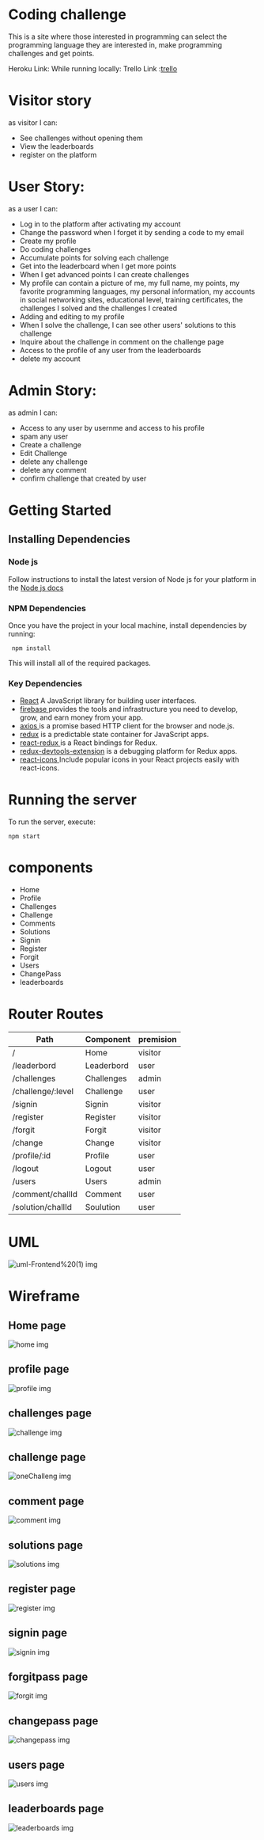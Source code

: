 # Coding challenge
This is a site where those interested in programming can select the programming language they are interested in, make programming challenges and get points.

Heroku Link:
While running locally:
Trello Link :[trello](https://trello.com/b/yelGfTJ9/teaching-weekly-planning)
# Visitor story
as visitor I can:

* See challenges without opening them
* View the leaderboards
* register on the platform


# User Story:
as a user I can:

* Log in to the platform after activating my account
* Change the password when I forget it by sending a code to my email
* Create my profile
* Do coding challenges
* Accumulate points for solving each challenge
* Get into the leaderboard when I get more points
* When I get advanced points I can create challenges
* My profile can contain a picture of me, my full name, my points, my favorite programming languages, my personal information, my accounts in social networking sites, educational level, training certificates, the challenges I solved and the challenges I created
* Adding and editing to my profile
* When I solve the challenge, I can see other users' solutions to this challenge
* Inquire about the challenge in comment on the challenge page
* Access to the profile of any user from the leaderboards
* delete my account

# Admin Story:
as admin I can:

* Access to any user by usernme and access to his profile
* spam any user
* Create a challenge
* Edit Challenge
* delete any challenge
* delete any comment
* confirm challenge that created by user

# Getting Started
## Installing Dependencies
### Node js
Follow instructions to install the latest version of Node js for your platform in the [ Node js docs](https://nodejs.org/en/)
### NPM Dependencies
Once you have the project in your local machine, install dependencies by running:
```
 npm install
  ```
  This will install all of the required packages.
### Key Dependencies
* [ React](https://reactjs.org/)  A JavaScript library for building user interfaces.
* [ firebase ](https://www.npmjs.com/package/firebase)  provides the tools and infrastructure you need to develop, grow, and earn money from your app.
*  [ axios ](https://www.npmjs.com/package/axios) is a promise based HTTP client for the browser and node.js.
* [ redux](https://www.npmjs.com/package/redux) is a predictable state container for JavaScript apps.
* [ react-redux ](https://www.npmjs.com/package/react-redux) is a React bindings for Redux.
* [ redux-devtools-extension](https://www.npmjs.com/package/redux-devtools-extension) is a debugging platform for Redux apps.
* [ react-icons ](https://react-icons.github.io/react-icons/) Include popular icons in your React projects easily with react-icons.
# Running the server
To run the server, execute:
```
npm start
```
# components
* Home
* Profile
* Challenges
* Challenge
* Comments
* Solutions
* Signin
* Register
* Forgit
* Users
* ChangePass
* leaderboards

# Router Routes
Path   | Component     |   premision                             
------------- | -----------   |  -----------         
/          | Home      |     visitor                   
/leaderbord          | Leaderbord      |  user
/challenges        | Challenges    |  admin                               
/challenge/:level        | Challenge    |  user                              
/signin           | Signin      | visitor
/register           | Register      |  visitor
/forgit           | Forgit      |  visitor                 
/change           | Change    |  visitor                           
/profile/:id          | Profile      |  user
/logout           |  Logout  | user                              
/users           | Users  |  admin                       
/comment/challId          | Comment  | user                       
/solution/challId           | Soulution  | user                       


# UML

![uml-Frontend%20(1) img](https://github.com/MP-Project-Nouf/client/blob/main/uml-Frontend%20(1).png)

# Wireframe
## Home page
![home img](https://github.com/MP-Project-Nouf/client/blob/main/home.png)

## profile page
![profile img](https://github.com/MP-Project-Nouf/client/blob/main/profile.png)

## challenges page
![challenge img](https://github.com/MP-Project-Nouf/client/blob/main/challenge.png)

## challenge page
![oneChalleng img](https://github.com/MP-Project-Nouf/client/blob/main/oneChalleng.png)

## comment page
![comment img](https://github.com/MP-Project-Nouf/client/blob/main/comment.png)

## solutions page
![solutions img](https://github.com/MP-Project-Nouf/client/blob/main/solutions.png)

## register page
![register img](https://github.com/MP-Project-Nouf/client/blob/main/register.png)

## signin page
![signin img](https://github.com/MP-Project-Nouf/client/blob/main/signin.png)

## forgitpass page
![forgit img](https://github.com/MP-Project-Nouf/client/blob/main/forgit.png)

## changepass page
![changepass img](https://github.com/MP-Project-Nouf/client/blob/main/changepass.png)

## users page
![users img](https://github.com/MP-Project-Nouf/client/blob/main/users.png)

## leaderboards page
![leaderboards img](https://github.com/MP-Project-Nouf/client/blob/main/leaderboards.png)


